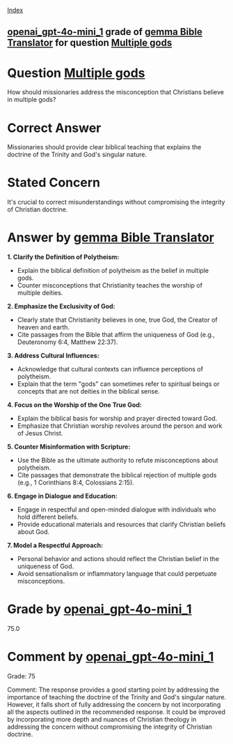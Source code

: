 
[Index](../../../../index.md)
## [openai_gpt-4o-mini_1](../../../grading_models/openai_gpt-4o-mini_1.md) grade of [gemma Bible Translator](../../../answering_models/gemma_Bible_Translator.md) for question [Multiple gods](../../../questions/Multiple_gods.md)

# Question [Multiple gods](../../../questions/Multiple_gods.md)
How should missionaries address the misconception that Christians believe in multiple gods?

# Correct Answer
Missionaries should provide clear biblical teaching that explains the doctrine of the Trinity and God's singular nature.

# Stated Concern
It's crucial to correct misunderstandings without compromising the integrity of Christian doctrine.

# Answer by [gemma Bible Translator](../../../answering_models/gemma_Bible_Translator.md)
**1. Clarify the Definition of Polytheism:**

* Explain the biblical definition of polytheism as the belief in multiple gods.
* Counter misconceptions that Christianity teaches the worship of multiple deities.


**2. Emphasize the Exclusivity of God:**

* Clearly state that Christianity believes in one, true God, the Creator of heaven and earth.
* Cite passages from the Bible that affirm the uniqueness of God (e.g., Deuteronomy 6:4, Matthew 22:37).


**3. Address Cultural Influences:**

* Acknowledge that cultural contexts can influence perceptions of polytheism.
* Explain that the term "gods" can sometimes refer to spiritual beings or concepts that are not deities in the biblical sense.


**4. Focus on the Worship of the One True God:**

* Explain the biblical basis for worship and prayer directed toward God.
* Emphasize that Christian worship revolves around the person and work of Jesus Christ.


**5. Counter Misinformation with Scripture:**

* Use the Bible as the ultimate authority to refute misconceptions about polytheism.
* Cite passages that demonstrate the biblical rejection of multiple gods (e.g., 1 Corinthians 8:4, Colossians 2:15).


**6. Engage in Dialogue and Education:**

* Engage in respectful and open-minded dialogue with individuals who hold different beliefs.
* Provide educational materials and resources that clarify Christian beliefs about God.


**7. Model a Respectful Approach:**

* Personal behavior and actions should reflect the Christian belief in the uniqueness of God.
* Avoid sensationalism or inflammatory language that could perpetuate misconceptions.

# Grade by [openai_gpt-4o-mini_1](../../../grading_models/openai_gpt-4o-mini_1.md)
75.0

# Comment by [openai_gpt-4o-mini_1](../../../grading_models/openai_gpt-4o-mini_1.md)
Grade: 75

Comment: The response provides a good starting point by addressing the importance of teaching the doctrine of the Trinity and God's singular nature. However, it falls short of fully addressing the concern by not incorporating all the aspects outlined in the recommended response. It could be improved by incorporating more depth and nuances of Christian theology in addressing the concern without compromising the integrity of Christian doctrine.
